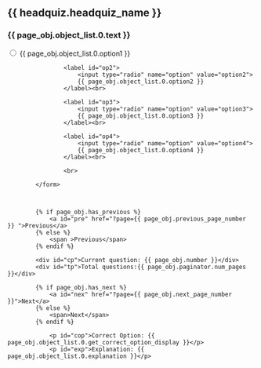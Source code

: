  <h2 id="hqname">{{ headquiz.headquiz_name }}</h2> 
        <h3 id="ques">{{ page_obj.object_list.0.text }}</h3>
            <form action="#">
                    <label id="op1">
                        <input type="radio" name="option" value="option1">
                        {{ page_obj.object_list.0.option1 }}
                    </label><br>
            
                    <label id="op2">
                        <input type="radio" name="option" value="option2">
                        {{ page_obj.object_list.0.option2 }}
                    </label><br>
            
                    <label id="op3">
                        <input type="radio" name="option" value="option3">
                        {{ page_obj.object_list.0.option3 }}
                    </label><br>
            
                    <label id="op4">
                        <input type="radio" name="option" value="option4">
                        {{ page_obj.object_list.0.option4 }}
                    </label><br>
                    
                    <br>
                
            </form>
            
          
            
            {% if page_obj.has_previous %}
                <a id="pre" href="?page={{ page_obj.previous_page_number }} ">Previous</a>
            {% else %}
                <span >Previous</span>
            {% endif %}
    
            <div id="cp">Current question: {{ page_obj.number }}</div>
            <div id="tp">Total questions:{{ page_obj.paginator.num_pages }}</div>
    
            {% if page_obj.has_next %}
                <a id="nex" href="?page={{ page_obj.next_page_number }}">Next</a>
            {% else %}
                <span>Next</span>
            {% endif %}
        
                <p id="cop">Correct Option: {{ page_obj.object_list.0.get_correct_option_display }}</p>
                <p id="exp">Explanation: {{ page_obj.object_list.0.explanation }}</p>